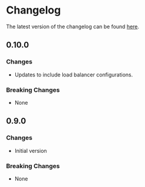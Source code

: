 # Changelog

The latest version of the changelog can be found [here](https://github.com/Azure/bicep-registry-modules/blob/main/avm/res/container-service/managed-cluster/CHANGELOG.md).

## 0.10.0

### Changes

- Updates to include load balancer configurations.

### Breaking Changes

- None

## 0.9.0

### Changes

- Initial version

### Breaking Changes

- None
